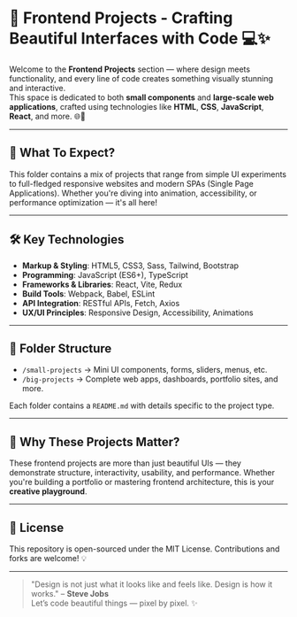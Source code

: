 # 🎨 Frontend Projects - Crafting Beautiful Interfaces with Code 💻✨

Welcome to the **Frontend Projects** section — where design meets functionality, and every line of code creates something visually stunning and interactive.  
This space is dedicated to both **small components** and **large-scale web applications**, crafted using technologies like **HTML**, **CSS**, **JavaScript**, **React**, and more. 🌐🎯

---

## 🚀 What To Expect?

This folder contains a mix of projects that range from simple UI experiments to full-fledged responsive websites and modern SPAs (Single Page Applications). Whether you're diving into animation, accessibility, or performance optimization — it's all here!

---

## 🛠️ Key Technologies

- **Markup & Styling**: HTML5, CSS3, Sass, Tailwind, Bootstrap  
- **Programming**: JavaScript (ES6+), TypeScript  
- **Frameworks & Libraries**: React, Vite, Redux  
- **Build Tools**: Webpack, Babel, ESLint  
- **API Integration**: RESTful APIs, Fetch, Axios  
- **UX/UI Principles**: Responsive Design, Accessibility, Animations

---

## 🧩 Folder Structure

- `/small-projects` → Mini UI components, forms, sliders, menus, etc.  
- `/big-projects` → Complete web apps, dashboards, portfolio sites, and more.

Each folder contains a `README.md` with details specific to the project type.

---

## 🎯 Why These Projects Matter?

These frontend projects are more than just beautiful UIs — they demonstrate structure, interactivity, usability, and performance. Whether you're building a portfolio or mastering frontend architecture, this is your **creative playground**.

---

## 📜 License

This repository is open-sourced under the MIT License. Contributions and forks are welcome! 💡

---

> "Design is not just what it looks like and feels like. Design is how it works." – **Steve Jobs**  
> Let’s code beautiful things — pixel by pixel. ✨
